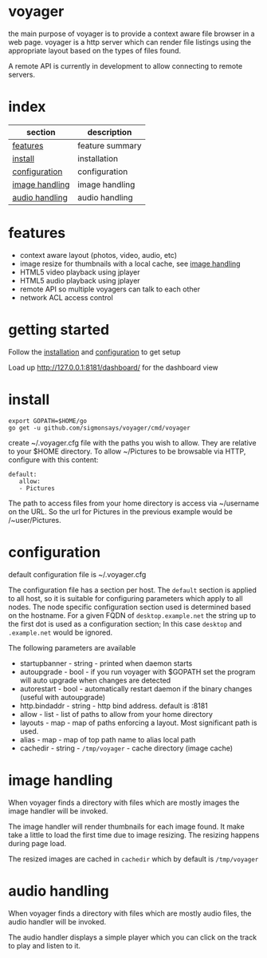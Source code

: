 # voyager

the main purpose of voyager is to provide a context aware file browser in a web page.  voyager 
is a http server which can render file listings using the appropriate layout based on the 
types of files found.

A remote API is currently in development to allow connecting to remote servers.

# index

| section                           | description     |
| ---                               | ---             |
| [features](#features)             | feature summary |
| [install](#install)               | installation    |
| [configuration](#configuration)   | configuration   |
| [image handling](#image-handling) | image handling  |
| [audio handling](#audio-handling) | audio handling  |

# features
- context aware layout (photos, video, audio, etc)
- image resize for thumbnails with a local cache, see [image handling](#image-handling)
- HTML5 video playback using jplayer
- HTML5 audio playback using jplayer
- remote API so multiple voyagers can talk to each other
- network ACL access control

# getting started

Follow the [installation](#install) and [configuration](#configuration) to get setup

Load up http://127.0.0.1:8181/dashboard/ for the dashboard view 

# install
    
    export GOPATH=$HOME/go
    go get -u github.com/sigmonsays/voyager/cmd/voyager

create ~/.voyager.cfg file with the paths you wish to allow. They are relative to your $HOME directory. To allow 
~/Pictures to be browsable via HTTP, configure with this content:

    default:
       allow:
       - Pictures

The path to access files from your home directory is access via ~/username on the URL. So the url for Pictures in the previous example
would be /~user/Pictures.

# configuration

default configuration file is ~/.voyager.cfg

The configuration file has a section per host. The `default` section is applied to all host, so it is suitable for configuring parameters which
apply to all nodes. The node specific configuration section used is determined based on the hostname. For a given FQDN of `desktop.example.net` the string up to
the first dot is used as a configuration section; In this case `desktop` and `.example.net` would be ignored.

The following parameters are available

- startupbanner - string - printed when daemon starts
- autoupgrade - bool - if you run voyager with $GOPATH set the program will auto upgrade when changes are detected
- autorestart - bool - automatically restart daemon if the binary changes (useful with autoupgrade)
- http.bindaddr - string - http bind address. default is :8181
- allow - list - list of paths to allow from your home directory
- layouts - map - map of paths enforcing a layout. Most significant path is used.
- alias - map - map of top path name to alias local path
- cachedir - string - `/tmp/voyager` - cache directory (image cache)


# image handling

When voyager finds a directory with files which are mostly images the image handler will be invoked. 

The image handler will render thumbnails for each image found. It make take a little to load the first time due to image resizing. The resizing happens
during page load.

The resized images are cached in `cachedir` which by default is `/tmp/voyager`


# audio handling

When voyager finds a directory with files which are mostly audio files, the audio handler will be invoked.

The audio handler displays a simple player which you can click on the track to play and listen to it.


